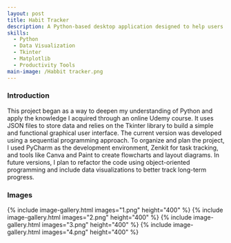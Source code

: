 ```yaml
---
layout: post
title: Habit Tracker
description: A Python-based desktop application designed to help users build consistency by tracking their daily habits. It allows easy habit creation, deletion, and visualization of weekly and monthly progress through dynamic line graphs. This project was developed as a personal productivity tool and showcases my skills in data handling, UI design, and performance tracking logic. While the current version is fully functional and used daily, it is still a work in progress and new features are planned for future updates.
skills: 
  - Python
  - Data Visualization
  - Tkinter
  - Matplotlib
  - Productivity Tools
main-image: /Habbit tracker.png
---
```



### Introduction
This project began as a way to deepen my understanding of Python and apply the knowledge I acquired through an online Udemy course. It uses JSON files to store data and relies on the Tkinter library to build a simple and functional graphical user interface. The current version was developed using a sequential programming approach. To organize and plan the project, I used PyCharm as the development environment, Zenkit for task tracking, and tools like Canva and Paint to create flowcharts and layout diagrams. In future versions, I plan to refactor the code using object-oriented programming and include data visualizations to better track long-term progress.

### Images 
{% include image-gallery.html images="1.png" height="400" %} 
{% include image-gallery.html images="2.png" height="400" %} 
{% include image-gallery.html images="3.png" height="400" %} 
{% include image-gallery.html images="4.png" height="400" %} 
